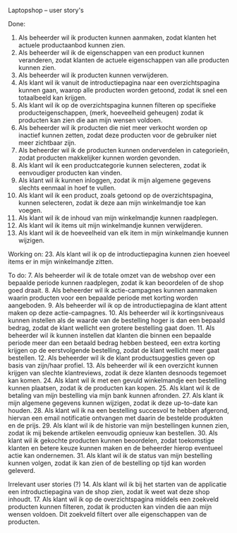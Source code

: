Laptopshop – user story's

Done:
1. Als beheerder wil ik producten kunnen aanmaken, zodat klanten het actuele productaanbod kunnen zien.
2. Als beheerder wil ik de eigenschappen van een product kunnen veranderen, zodat klanten de actuele eigenschappen van alle producten kunnen zien.
4. Als beheerder wil ik producten kunnen verwijderen.
15. Als klant wil ik vanuit de introductiepagina naar een overzichtspagina kunnen gaan, waarop alle producten worden getoond, zodat ik snel een totaalbeeld kan krijgen.
16. Als klant wil ik op de overzichtspagina kunnen filteren op specifieke producteigenschappen, (merk, hoeveelheid geheugen) zodat ik producten kan zien die aan mijn wensen voldoen.
3. Als beheerder wil ik producten die niet meer verkocht worden op inactief kunnen zetten, zodat deze producten voor de gebruiker niet meer zichtbaar zijn.
5. Als beheerder wil ik de producten kunnen onderverdelen in categorieën, zodat producten makkelijker kunnen worden gevonden.
6. Als klant wil ik een productcategorie kunnen selecteren, zodat ik eenvoudiger producten kan vinden.
26. Als klant wil ik kunnen inloggen, zodat ik mijn algemene gegevens slechts eenmaal in hoef te vullen.
19. Als klant wil ik een product, zoals getoond op de overzichtspagina, kunnen selecteren, zodat ik deze aan mijn winkelmandje toe kan voegen.
20. Als klant wil ik de inhoud van mijn winkelmandje kunnen raadplegen.
21. Als klant wil ik items uit mijn winkelmandje kunnen verwijderen.
22. Als klant wil ik de hoeveelheid van elk item in mijn winkelmandje kunnen wijzigen.

Working on:
23. Als klant wil ik op de introductiepagina kunnen zien hoeveel items er in mijn winkelmandje zitten.

To do:
7. Als beheerder wil ik de totale omzet van de webshop over een bepaalde periode kunnen raadplegen, zodat ik kan beoordelen of de shop goed draait.
8. Als beheerder wil ik actie-campagnes kunnen aanmaken waarin producten voor een bepaalde periode met korting worden aangeboden.
9. Als beheerder wil ik op de introductiepagina de klant attent maken op deze actie-campagnes.
10. Als beheerder wil ik kortingsniveaus kunnen instellen als de waarde van de bestelling hoger is dan een bepaald bedrag, zodat de klant wellicht een grotere bestelling gaat doen.
11. Als beheerder wil ik kunnen instellen dat klanten die binnen een bepaalde periode meer dan een betaald bedrag hebben besteed, een extra korting krijgen op de eerstvolgende bestelling, zodat de klant wellicht meer gaat bestellen.
12. Als beheerder wil ik de klant productsuggesties geven op basis van zijn/haar profiel.
13. Als beheerder wil ik een overzicht kunnen krijgen van slechte klantreviews, zodat ik deze klanten desnoods tegemoet kan komen.
24. Als klant wil ik met een gevuld winkelmandje een bestelling kunnen plaatsen, zodat ik de producten kan kopen.
25. Als klant wil ik de betaling van mijn bestelling via mijn bank kunnen afronden.
27. Als klant ik mijn algemene gegevens kunnen wijzigen, zodat ik deze up-to-date kan houden.
28. Als klant wil ik na een bestelling succesvol te hebben afgerond, hiervan een email notificatie ontvangen met daarin de bestelde produkten en de prijs.
29. Als klant wil ik de historie van mijn bestellingen kunnen zien, zodat ik mij bekende artikelen eenvoudig opnieuw kan bestellen.
30. Als klant wil ik gekochte producten kunnen beoordelen, zodat toekomstige klanten en betere keuze kunnen maken en de beheerder hierop eventueel actie kan ondernemen.
31. Als klant wil ik de status van mijn bestelling kunnen volgen, zodat ik kan zien of de bestelling op tijd kan worden geleverd.

Irrelevant user stories (?)
14. Als klant wil ik bij het starten van de applicatie een introductiepagina van de shop zien, zodat ik weet wat deze shop inhoudt.
17. Als klant wil ik op de overzichtspagina middels een zoekveld producten kunnen filteren, zodat ik producten kan vinden die aan mijn wensen voldoen. Dit zoekveld filtert over alle eigenschappen van de producten.